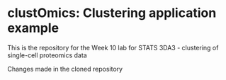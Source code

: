 # clustOmics: Clustering application example
This is the repository for the Week 10 lab for STATS 3DA3 - clustering of single-cell proteomics data

Changes made in the cloned repository